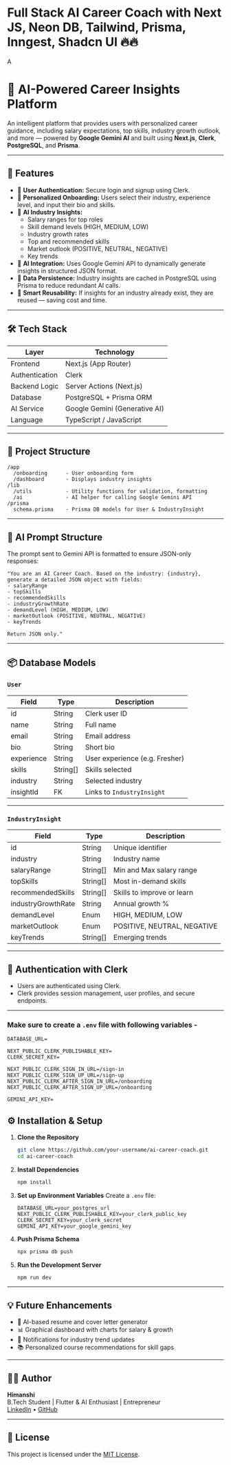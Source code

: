 # Full Stack AI Career Coach with Next JS, Neon DB, Tailwind, Prisma, Inngest, Shadcn UI  🔥🔥



A
# 🌟 AI-Powered Career Insights Platform

An intelligent platform that provides users with personalized career guidance, including salary expectations, top skills, industry growth outlook, and more — powered by **Google Gemini AI** and built using **Next.js**, **Clerk**, **PostgreSQL**, and **Prisma**.

---

## 🚀 Features

- 🔐 **User Authentication:** Secure login and signup using Clerk.
- 🎯 **Personalized Onboarding:** Users select their industry, experience level, and input their bio and skills.
- 🤖 **AI Industry Insights:**
  - Salary ranges for top roles
  - Skill demand levels (HIGH, MEDIUM, LOW)
  - Industry growth rates
  - Top and recommended skills
  - Market outlook (POSITIVE, NEUTRAL, NEGATIVE)
  - Key trends
- 🧠 **AI Integration:** Uses Google Gemini API to dynamically generate insights in structured JSON format.
- 💾 **Data Persistence:** Industry insights are cached in PostgreSQL using Prisma to reduce redundant AI calls.
- 🔁 **Smart Reusability:** If insights for an industry already exist, they are reused — saving cost and time.

---

## 🛠️ Tech Stack

| Layer        | Technology                  |
|--------------|-----------------------------|
| Frontend     | Next.js (App Router)        |
| Authentication | Clerk                     |
| Backend Logic| Server Actions (Next.js)    |
| Database     | PostgreSQL + Prisma ORM     |
| AI Service   | Google Gemini (Generative AI) |
| Language     | TypeScript / JavaScript     |

---

## 🧩 Project Structure

```
/app
  /onboarding      - User onboarding form
  /dashboard       - Displays industry insights
/lib
  /utils           - Utility functions for validation, formatting
  /ai              - AI helper for calling Google Gemini API
/prisma
  schema.prisma    - Prisma DB models for User & IndustryInsight
```

---

## 🧠 AI Prompt Structure

The prompt sent to Gemini API is formatted to ensure JSON-only responses:

```text
"You are an AI Career Coach. Based on the industry: {industry}, generate a detailed JSON object with fields:
- salaryRange
- topSkills
- recommendedSkills
- industryGrowthRate
- demandLevel (HIGH, MEDIUM, LOW)
- marketOutlook (POSITIVE, NEUTRAL, NEGATIVE)
- keyTrends

Return JSON only."
```

---

## 📦 Database Models

### `User`
| Field         | Type         | Description                     |
|---------------|--------------|---------------------------------|
| id            | String       | Clerk user ID                   |
| name          | String       | Full name                       |
| email         | String       | Email address                   |
| bio           | String       | Short bio                       |
| experience    | String       | User experience (e.g. Fresher)  |
| skills        | String[]     | Skills selected                 |
| industry      | String       | Selected industry               |
| insightId     | FK           | Links to `IndustryInsight`     |

---

### `IndustryInsight`
| Field             | Type         | Description                          |
|------------------|--------------|--------------------------------------|
| id               | String       | Unique identifier                    |
| industry          | String       | Industry name                        |
| salaryRange       | String[]     | Min and Max salary range             |
| topSkills         | String[]     | Most in-demand skills                |
| recommendedSkills | String[]     | Skills to improve or learn           |
| industryGrowthRate| String       | Annual growth %                      |
| demandLevel       | Enum         | HIGH, MEDIUM, LOW                    |
| marketOutlook     | Enum         | POSITIVE, NEUTRAL, NEGATIVE          |
| keyTrends         | String[]     | Emerging trends                      |

---


## 🔐 Authentication with Clerk

- Users are authenticated using Clerk.
- Clerk provides session management, user profiles, and secure endpoints.

---


### Make sure to create a `.env` file with following variables -

```
DATABASE_URL=

NEXT_PUBLIC_CLERK_PUBLISHABLE_KEY=
CLERK_SECRET_KEY=

NEXT_PUBLIC_CLERK_SIGN_IN_URL=/sign-in
NEXT_PUBLIC_CLERK_SIGN_UP_URL=/sign-up
NEXT_PUBLIC_CLERK_AFTER_SIGN_IN_URL=/onboarding
NEXT_PUBLIC_CLERK_AFTER_SIGN_UP_URL=/onboarding

GEMINI_API_KEY=
```


## ⚙️ Installation & Setup

1. **Clone the Repository**
   ```bash
   git clone https://github.com/your-username/ai-career-coach.git
   cd ai-career-coach
   ```

2. **Install Dependencies**
   ```bash
   npm install
   ```

3. **Set up Environment Variables**
   Create a `.env` file:
   ```
   DATABASE_URL=your_postgres_url
   NEXT_PUBLIC_CLERK_PUBLISHABLE_KEY=your_clerk_public_key
   CLERK_SECRET_KEY=your_clerk_secret
   GEMINI_API_KEY=your_google_gemini_key
   ```

4. **Push Prisma Schema**
   ```bash
   npx prisma db push
   ```

5. **Run the Development Server**
   ```bash
   npm run dev
   ```

---

## 💡 Future Enhancements

- 📄 AI-based resume and cover letter generator
- 📊 Graphical dashboard with charts for salary & growth
- 🔔 Notifications for industry trend updates
- 📚 Personalized course recommendations for skill gaps

---

## 👨‍💻 Author

**Himanshi**  
B.Tech Student | Flutter & AI Enthusiast | Entrepreneur  
[LinkedIn](https://www.linkedin.com) • [GitHub](https://github.com)

---

## 📜 License

This project is licensed under the [MIT License](LICENSE).
